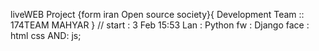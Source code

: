 liveWEB Project {form iran Open source society}{
    Development Team :: 174TEAM    MAHYAR
}
// start : 3 Feb 15:53
Lan : Python
fw : Django
face : html css
AND: js;